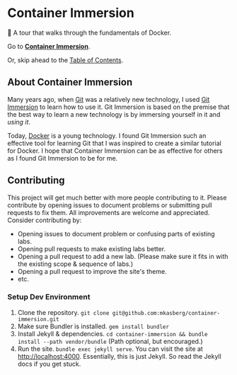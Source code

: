 # Container Immersion
🐳 A tour that walks through the fundamentals of Docker.

Go to [**Container Immersion**](https://mkasberg.github.io/container-immersion).

Or, skip ahead to the [Table of
Contents](https://mkasberg.github.io/container-immersion/toc.html).

## About Container Immersion

Many years ago, when [Git](https://git-scm.com/) was a relatively new
technology, I used [Git Immersion](http://gitimmersion.com/) to learn how to use
it. Git Immersion is based on the premise that the best way to learn a new
technology is by immersing yourself in it and *using it*.

Today, [Docker](https://www.docker.com/) is a young technology. I found Git
Immersion such an effective tool for learning Git that I was inspired to create
a similar tutorial for Docker. I hope that Container Immersion can be as
effective for others as I found Git Immersion to be for me.

## Contributing

This project will get much better with more people contributing to it. Please
contribute by opening issues to document problems or submitting pull requests to
fix them. All improvements are welcome and appreciated. Consider contributing
by:

 - Opening issues to document problem or confusing parts of existing labs.
 - Opening pull requests to make existing labs better.
 - Opening a pull request to add a new lab. (Please make sure it fits in with
   the existing scope & sequence of labs.)
 - Opening a pull request to improve the site's theme.
 - etc.

### Setup Dev Environment

 1. Clone the repository.
  `git clone git@github.com:mkasberg/container-immersion.git`
 2. Make sure Bundler is installed. `gem install bundler`
 3. Install Jekyll & dependencies. `cd container-immersion && bundle install
  --path vendor/bundle` (Path optional, but encouraged.)
 4. Run the site. `bundle exec jekyll serve`. You can visit the site at
  [http://localhost:4000](http://localhost:4000). Essentially, this is just
  Jekyll. So read the Jekyll docs if you get stuck.
